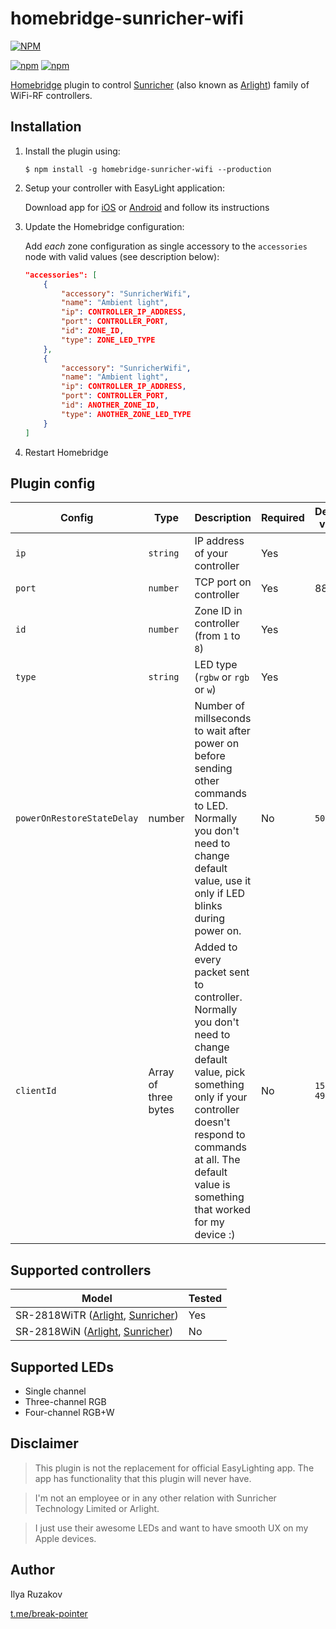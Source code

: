 # homebridge-sunricher-wifi

[![NPM](https://nodei.co/npm/homebridge-sunricher-wifi.png?downloads=true&downloadRank=true&stars=true)](https://nodei.co/npm/homebridge-sunricher-wifi/)

[![npm](https://img.shields.io/npm/dm/homebridge-sunricher-wifi.svg)](https://www.npmjs.com/package/homebridge-sunricher-wifi)
[![npm](https://img.shields.io/npm/v/homebridge-sunricher-wifi.svg)](https://www.npmjs.com/package/homebridge-sunricher-wifi)

[Homebridge](https://github.com/nfarina/homebridge) plugin to control [Sunricher](https://www.sunricher.com/wifi-rf-convertor-sr-2818witr.html) (also known as [Arlight](https://arlight.ru/catalog/product/konverter-sr-2818witr-020413/)) family of WiFi-RF controllers.

## Installation

1. Install the plugin using:

    ```shell
    $ npm install -g homebridge-sunricher-wifi --production
    ```

2. Setup your controller with EasyLight application:

   Download app for [iOS](https://apps.apple.com/us/app/easylighting-easylife/id844148255) or [Android](https://play.google.com/store/apps/details?id=com.sunricher.easylighting_pro&hl=en) and follow its instructions

3. Update the Homebridge configuration:

    Add *each* zone  configuration as single accessory to the `accessories` node with valid values (see description below):

    ```json
    "accessories": [
        {
            "accessory": "SunricherWifi",
            "name": "Ambient light",
            "ip": CONTROLLER_IP_ADDRESS,
            "port": CONTROLLER_PORT,
            "id": ZONE_ID,
            "type": ZONE_LED_TYPE
        },
        {
            "accessory": "SunricherWifi",
            "name": "Ambient light",
            "ip": CONTROLLER_IP_ADDRESS,
            "port": CONTROLLER_PORT,
            "id": ANOTHER_ZONE_ID,
            "type": ANOTHER_ZONE_LED_TYPE
        }
    ]
    ```

4. Restart Homebridge

## Plugin config

| Config | Type | Description | Required | Default value |
|--------|------|-------------|----------|---------------|
| `ip` | `string` | IP address of your controller | Yes | |
| `port` | `number` | TCP port on controller | Yes | 8899 |
| `id` | `number` | Zone ID in controller (from `1` to `8`) | Yes |  |
| `type` | `string` | LED type (`rgbw` or `rgb` or `w`) | Yes |  |
| `powerOnRestoreStateDelay` | number | Number of millseconds to wait after power on before sending other commands to LED. Normally you don't need to change default value, use it only if LED blinks during power on. | No | `500` |
| `clientId` | Array of three bytes | Added to every packet sent to controller. Normally you don't need to change default value, pick something only if your controller doesn't respond to commands at all. The default value is something that worked for my device :) | No | `153, 49, 91` |

## Supported controllers

| Model | Tested |
|-------|--------|
| SR-2818WiTR ([Arlight](https://arlight.ru/catalog/product/konverter-sr-2818witr-020413/), [Sunricher](https://www.sunricher.com/wifi-rf-convertor-sr-2818witr.html)) | Yes |
| SR-2818WiN ([Arlight](https://arlight.ru/catalog/product/konverter-sr-2818win-white-020748/), [Sunricher](https://www.sunricher.com/wifi-rf-convertor-sr-2818win.html)) | No |

## Supported LEDs

- Single channel
- Three-channel RGB 
- Four-channel RGB+W

## Disclaimer

> This plugin is not the replacement for official EasyLighting app. The app has functionality that this plugin will never have.

> I'm not an employee or in any other relation with Sunricher Technology Limited or Arlight.

> I just use their awesome LEDs and want to have smooth UX on my Apple devices.

## Author

Ilya Ruzakov

[t.me/break-pointer](https://t.me/break-pointer)